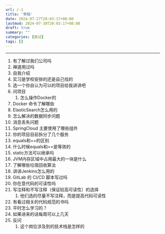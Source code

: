 ```yaml
---
url: /-1
title: '草稿'
date: 2024-07-27T20:03:17+08:00
lastmod: 2024-07-30T20:03:17+08:00
draft: true
summary: ""
categories: [面试]
tags: []
---
```


<hr>

1. 有了解过我们公司吗
2. 禅道用过吗
3. 自我介绍
4. 实习是学校安排的还是自己找的
5. 选一个你自认为可以的项目给我讲讲吧
6. 问项目
   1. 怎么操作Docker的
7. Docker 命令了解哪些
8. ElasticSearch怎么用的
9. 怎么解决的数据同步问题
10. 消息丢失问题
11. SpringCloud 主要使用了哪些组件
12. 你的项目目前拆分了几个服务
13. equals和==的区别
14. 什么时候equals和==是等效的
15. static方法可以继承吗
16. JVM内存区域中占用最大的一块是什么
17. 了解哪些垃圾回收算法
18. 讲讲Jenkins怎么用的
19. GitLab 的 CI/CD 脚本写过吗
20. 你在意代码的可读性吗
21. 写注释和不写注释（保证较高可读性）的选择
    1. 他们选的尽量不写注释，而是提高代码可读性
22. 有看过相关的代码规范的书吗
23. 平时怎么学习的？
24. 如果进来的话每周可以上几天
25. 反问
    1. 这个岗位涉及到的技术栈是怎样的

